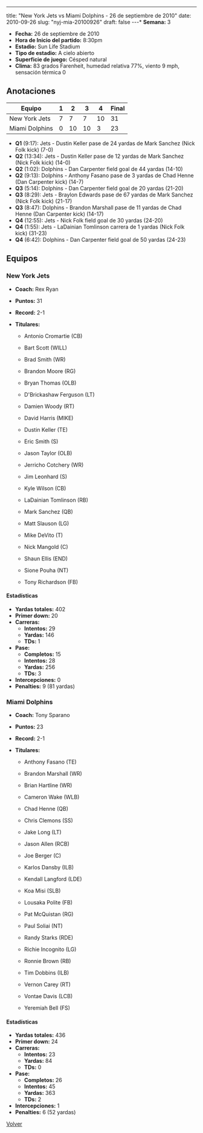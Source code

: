 ---
title: "New York Jets vs Miami Dolphins - 26 de septiembre de 2010"
date: 2010-09-26
slug: "nyj-mia-20100926"
draft: false
---* **Semana:** 3
* **Fecha:** 26 de septiembre de 2010
* **Hora de Inicio del partido:** 8:30pm
* **Estadio:** Sun Life Stadium
* **Tipo de estadio:** A cielo abierto
* **Superficie de juego:** Césped natural
* **Clima:** 83 grados Farenheit, humedad relativa 77%, viento 9 mph, sensación térmica 0




## Anotaciones
| Equipo | 1 | 2 | 3 | 4 | Final |
|--------|---|---|---|---|-------|
| New York Jets  | 7 | 7 | 7 | 10  | 31 |
| Miami Dolphins  | 0 | 10 | 10 | 3  | 23 |
* **Q1** (9:17): Jets - Dustin Keller pase de 24 yardas de Mark Sanchez (Nick Folk kick) (7-0)
* **Q2** (13:34): Jets - Dustin Keller pase de 12 yardas de Mark Sanchez (Nick Folk kick) (14-0)
* **Q2** (1:02): Dolphins - Dan Carpenter field goal de 44 yardas (14-10)
* **Q2** (9:13): Dolphins - Anthony Fasano pase de 3 yardas de Chad Henne (Dan Carpenter kick) (14-7)
* **Q3** (5:14): Dolphins - Dan Carpenter field goal de 20 yardas (21-20)
* **Q3** (8:29): Jets - Braylon Edwards pase de 67 yardas de Mark Sanchez (Nick Folk kick) (21-17)
* **Q3** (8:47): Dolphins - Brandon Marshall pase de 11 yardas de Chad Henne (Dan Carpenter kick) (14-17)
* **Q4** (12:55): Jets - Nick Folk field goal de 30 yardas (24-20)
* **Q4** (1:55): Jets - LaDainian Tomlinson carrera de 1 yardas (Nick Folk kick) (31-23)
* **Q4** (6:42): Dolphins - Dan Carpenter field goal de 50 yardas (24-23)


## Equipos


### New York Jets
* **Coach:** Rex Ryan
* **Puntos:** 31
* **Record:** 2-1
* **Titulares:** 

  * Antonio Cromartie (CB) 

  * Bart Scott (WILL) 

  * Brad Smith (WR) 

  * Brandon Moore (RG) 

  * Bryan Thomas (OLB) 

  * D'Brickashaw Ferguson (LT) 

  * Damien Woody (RT) 

  * David Harris (MIKE) 

  * Dustin Keller (TE) 

  * Eric Smith (S) 

  * Jason Taylor (OLB) 

  * Jerricho Cotchery (WR) 

  * Jim Leonhard (S) 

  * Kyle Wilson (CB) 

  * LaDainian Tomlinson (RB) 

  * Mark Sanchez (QB) 

  * Matt Slauson (LG) 

  * Mike DeVito (T) 

  * Nick Mangold (C) 

  * Shaun Ellis (END) 

  * Sione Pouha (NT) 

  * Tony Richardson (FB) 

#### Estadísticas
* **Yardas totales:** 402
* **Primer down:** 20
* **Carreras:**
  * **Intentos:** 29
  * **Yardas:** 146
  * **TDs:** 1
* **Pase:**
  * **Completos:** 15
  * **Intentos:** 28
  * **Yardas:** 256
  * **TDs:** 3
* **Intercepciones:** 0
* **Penalties:** 9 (81 yardas)

### Miami Dolphins
* **Coach:** Tony Sparano
* **Puntos:** 23
* **Record:** 2-1
* **Titulares:** 

  * Anthony Fasano (TE) 

  * Brandon Marshall (WR) 

  * Brian Hartline (WR) 

  * Cameron Wake (WLB) 

  * Chad Henne (QB) 

  * Chris Clemons (SS) 

  * Jake Long (LT) 

  * Jason Allen (RCB) 

  * Joe Berger (C) 

  * Karlos Dansby (ILB) 

  * Kendall Langford (LDE) 

  * Koa Misi (SLB) 

  * Lousaka Polite (FB) 

  * Pat McQuistan (RG) 

  * Paul Soliai (NT) 

  * Randy Starks (RDE) 

  * Richie Incognito (LG) 

  * Ronnie Brown (RB) 

  * Tim Dobbins (ILB) 

  * Vernon Carey (RT) 

  * Vontae Davis (LCB) 

  * Yeremiah Bell (FS) 

#### Estadísticas
* **Yardas totales:** 436
* **Primer down:** 24
* **Carreras:**
  * **Intentos:** 23
  * **Yardas:** 84
  * **TDs:** 0
* **Pase:**
  * **Completos:** 26
  * **Intentos:** 45
  * **Yardas:** 363
  * **TDs:** 2
* **Intercepciones:** 1
* **Penalties:** 6 (52 yardas)


[Volver](/historia/2010)
